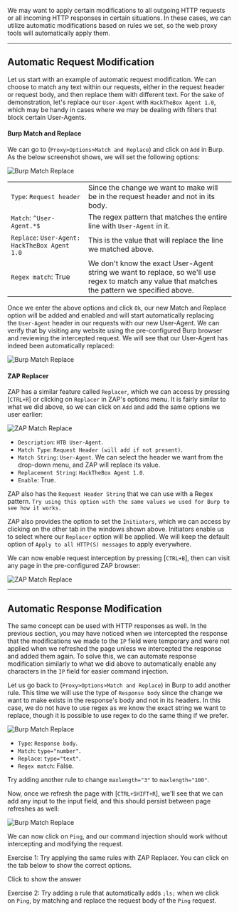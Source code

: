 We may want to apply certain modifications to all outgoing HTTP requests or all incoming HTTP responses in certain situations. In these cases, we can utilize automatic modifications based on rules we set, so the web proxy tools will automatically apply them.

---

## Automatic Request Modification

Let us start with an example of automatic request modification. We can choose to match any text within our requests, either in the request header or request body, and then replace them with different text. For the sake of demonstration, let's replace our `User-Agent` with `HackTheBox Agent 1.0`, which may be handy in cases where we may be dealing with filters that block certain User-Agents.

#### Burp Match and Replace

We can go to (`Proxy>Options>Match and Replace`) and click on `Add` in Burp. As the below screenshot shows, we will set the following options:

![Burp Match Replace](https://academy.hackthebox.com/storage/modules/110/burp_match_replace_user_agent_1.jpg)

|||
|---|---|
|`Type`: `Request header`|Since the change we want to make will be in the request header and not in its body.|
|`Match`: `^User-Agent.*$`|The regex pattern that matches the entire line with `User-Agent` in it.|
|`Replace`: `User-Agent: HackTheBox Agent 1.0`|This is the value that will replace the line we matched above.|
|`Regex match`: True|We don't know the exact User-Agent string we want to replace, so we'll use regex to match any value that matches the pattern we specified above.|

Once we enter the above options and click `Ok`, our new Match and Replace option will be added and enabled and will start automatically replacing the `User-Agent` header in our requests with our new User-Agent. We can verify that by visiting any website using the pre-configured Burp browser and reviewing the intercepted request. We will see that our User-Agent has indeed been automatically replaced:

![Burp Match Replace](https://academy.hackthebox.com/storage/modules/110/burp_match_replace_user_agent_2.jpg)

#### ZAP Replacer

ZAP has a similar feature called `Replacer`, which we can access by pressing [`CTRL+R`] or clicking on `Replacer` in ZAP's options menu. It is fairly similar to what we did above, so we can click on `Add` and add the same options we user earlier:

![ZAP Match Replace](https://academy.hackthebox.com/storage/modules/110/zap_match_replace_user_agent_1.jpg)

- `Description`: `HTB User-Agent`.
- `Match Type`: `Request Header (will add if not present)`.
- `Match String`: `User-Agent`. We can select the header we want from the drop-down menu, and ZAP will replace its value.
- `Replacement String`: `HackTheBox Agent 1.0`.
- `Enable`: True.

ZAP also has the `Request Header String` that we can use with a Regex pattern. `Try using this option with the same values we used for Burp to see how it works.`

ZAP also provides the option to set the `Initiators`, which we can access by clicking on the other tab in the windows shown above. Initiators enable us to select where our `Replacer` option will be applied. We will keep the default option of `Apply to all HTTP(S) messages` to apply everywhere.

We can now enable request interception by pressing [`CTRL+B`], then can visit any page in the pre-configured ZAP browser:

![ZAP Match Replace](https://academy.hackthebox.com/storage/modules/110/zap_match_replace_user_agent_2.jpg)

---

## Automatic Response Modification

The same concept can be used with HTTP responses as well. In the previous section, you may have noticed when we intercepted the response that the modifications we made to the `IP` field were temporary and were not applied when we refreshed the page unless we intercepted the response and added them again. To solve this, we can automate response modification similarly to what we did above to automatically enable any characters in the `IP` field for easier command injection.

Let us go back to (`Proxy>Options>Match and Replace`) in Burp to add another rule. This time we will use the type of `Response body` since the change we want to make exists in the response's body and not in its headers. In this case, we do not have to use regex as we know the exact string we want to replace, though it is possible to use regex to do the same thing if we prefer.

![Burp Match Replace](https://academy.hackthebox.com/storage/modules/110/burp_match_replace_response_1.jpg)

- `Type`: `Response body`.
- `Match`: `type="number"`.
- `Replace`: `type="text"`.
- `Regex match`: False.

Try adding another rule to change `maxlength="3"` to `maxlength="100"`.

Now, once we refresh the page with [`CTRL+SHIFT+R`], we'll see that we can add any input to the input field, and this should persist between page refreshes as well:

![Burp Match Replace](https://academy.hackthebox.com/storage/modules/110/burp_match_replace_response_2.jpg)

We can now click on `Ping`, and our command injection should work without intercepting and modifying the request.

Exercise 1: Try applying the same rules with ZAP Replacer. You can click on the tab below to show the correct options.

Click to show the answer  
  
  
  
  
  
  
  
  
  
  
  
  
  

Exercise 2: Try adding a rule that automatically adds `;ls;` when we click on `Ping`, by matching and replace the request body of the `Ping` request.